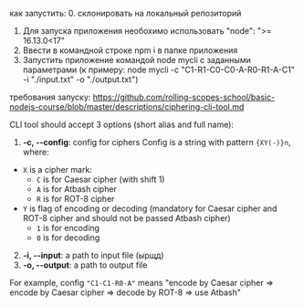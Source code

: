 как запустить:
0. склонировать на локальный репозиторий 
1. Для запуска приложения необохимо использовать  "node": ">= 16.13.0<17" 
2. Ввести в командной строке npm i в папке приложения
3. Запустить приложение командой node mycli  c  заданными параметрами (к примеру: node mycli -c "C1-R1-C0-C0-A-R0-R1-A-C1" -i "./input.txt" -o "./output.txt")
 
требования запуску:
https://github.com/rolling-scopes-school/basic-nodejs-course/blob/master/descriptions/ciphering-cli-tool.md

CLI tool should accept 3 options (short alias and full name):

1.  **-c, --config**: config for ciphers
Config is a string with pattern `{XY(-)}n`, where:
  * `X` is a cipher mark:
    * `C` is for Caesar cipher (with shift 1)
    * `A` is for Atbash cipher
    * `R` is for ROT-8 cipher
  * `Y` is flag of encoding or decoding (mandatory for Caesar cipher and ROT-8 cipher and should not be passed Atbash cipher)
    * `1` is for encoding
    * `0` is for decoding
2.  **-i, --input**: a path to input file (ырщд)
3.  **-o, --output**: a path to output file

For example, config `"C1-C1-R0-A"` means "encode by Caesar cipher => encode by Caesar cipher => decode by ROT-8 => use Atbash"

